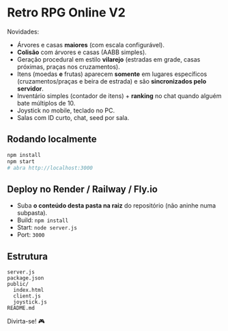 
# Retro RPG Online V2

Novidades:
- Árvores e casas **maiores** (com escala configurável).
- **Colisão** com árvores e casas (AABB simples).
- Geração procedural em estilo **vilarejo** (estradas em grade, casas próximas, praças nos cruzamentos).
- Itens (moedas **e** frutas) aparecem **somente** em lugares específicos (cruzamentos/praças e beira de estrada) e são **sincronizados pelo servidor**.
- Inventário simples (contador de itens) + **ranking** no chat quando alguém bate múltiplos de 10.
- Joystick no mobile, teclado no PC.
- Salas com ID curto, chat, seed por sala.

## Rodando localmente
```bash
npm install
npm start
# abra http://localhost:3000
```

## Deploy no Render / Railway / Fly.io
- Suba **o conteúdo desta pasta na raiz** do repositório (não aninhe numa subpasta).
- Build: `npm install`
- Start: `node server.js`
- Port: `3000`

## Estrutura
```
server.js
package.json
public/
  index.html
  client.js
  joystick.js
README.md
```

Divirta-se! 🎮
